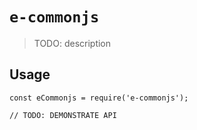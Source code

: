 # `e-commonjs`

> TODO: description

## Usage

```
const eCommonjs = require('e-commonjs');

// TODO: DEMONSTRATE API
```
